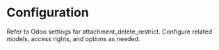 # Configuration

Refer to Odoo settings for attachment_delete_restrict. Configure related models, access rights, and options as needed.
